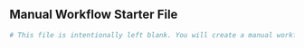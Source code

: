 ## Manual Workflow Starter File

```yaml
# This file is intentionally left blank. You will create a manual workflow here by following the instructions provided in the lab.
```
